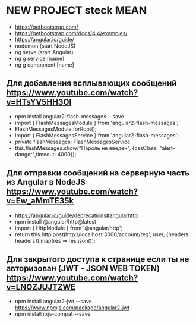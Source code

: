 # NEW PROJECT steck MEAN #
- https://getbootstrap.com/
- https://getbootstrap.com/docs/4.4/examples/
- https://angular.io/guide/
- nodemon (start NodeJS)
- ng serve (start Angular)
- ng g service [name]
- ng g component  [name]

## Для добавления всплывающих сообщений https://www.youtube.com/watch?v=HTsYV5HH3OI
- npm install angular2-flash-messages --save 
- import { FlashMessagesModule } from 'angular2-flash-messages';
- FlashMessagesModule.forRoot();
- import { FlashMessagesService } from 'angular2-flash-messages';
- private flashMessages: FlashMessagesService 
- this.flashMessages.show("Пароль не введен", {cssClass: "alert-danger",timeout: 4000});

## Для отправки сообщений на серверную часть из Angular в NodeJS  https://www.youtube.com/watch?v=Ew_aMmTE35k
- https://angular.io/guide/deprecations#angularhttp
- npm install @angular/http@latest
- import { HttpModule } from '@angular/http';
- return this.http.post(http://localhost:3000/account/reg', user, {headers: headers}).map(res => res.json());

## Для закрытого доступа к странице если ты не авторизован (JWT - JSON WEB TOKEN) https://www.youtube.com/watch?v=LNOZJUJTZWE
- npm install angular2-jwt --save https://www.npmjs.com/package/angular2-jwt
- npm install rxjs-compat --save 